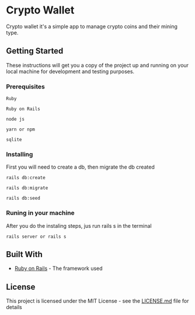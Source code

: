 # Crypto Wallet
Crypto wallet it's a simple app to manage crypto coins and their mining type.

## Getting Started

These instructions will get you a copy of the project up and running on your local machine for development and testing purposes.

### Prerequisites

```
Ruby

Ruby on Rails

node js

yarn or npm

sqlite
```

### Installing

First you will need to create a db, then migrate the db created

```
rails db:create
```

```
rails db:migrate
```

```
rails db:seed
```

### Runing in your machine
After you do the instaling steps, jus run rails s in the terminal

```
rails server or rails s
```


## Built With

* [Ruby on Rails](https://rubyonrails.org/) - The framework used


## License

This project is licensed under the MIT License - see the [LICENSE.md](LICENSE.md) file for details

